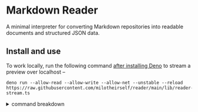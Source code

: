# Markdown Reader

A minimal interpreter for converting Markdown repositories into readable documents and structured JSON data.

<!--
## Disclaimer

[...]
-->

## Install and use

To work locally, run the following command [after installing Deno][deon:install] to stream a preview over localhost –

```console
deno run --allow-read --allow-write --allow-net --unstable --reload https://raw.githubusercontent.com/milotheirself/reader/main/lib/reader-stream.ts
```

<details>
  <summary>command breakdown</summary>
  <dl>
    <dt><code>deno run</code></dt>
    <dd>runs a TypeScript module with Deno</dd>
    <dt><code>--allow-read --allow-write</code></dt>
    <dd>allows the module to read and write files</dd>
    <dt><code>--allow-net</code></dt>
    <dd>allows the module to start a web server and load external files</dd>
    <dt><code>--unstable</code></dt>
    <dd>specifies that the module is using some not production-ready features of Deno</dd>
    <dt><code>--reload</code></dt>
    <dd>specifies to not use a cached version of the the module</dd>
    <dt><code>https://.../lib/reader-stream.ts</code></dt>
    <dd>specifies the location of the module</dd>
  </dl>
</details>

[deon:install]: https://deno.land/manual/getting_started/installation
